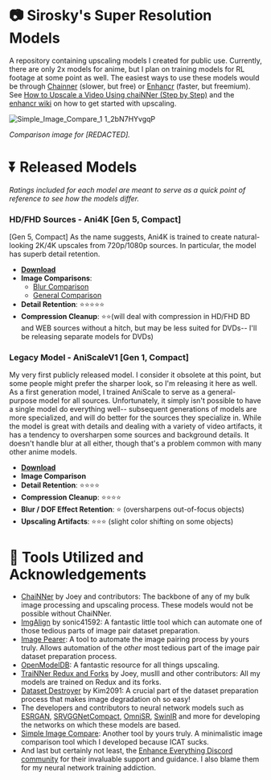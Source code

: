 # 📷 Sirosky's Super Resolution Models

A repository containing upscaling models I created for public use. Currently, there are only 2x models for anime, but I plan on training models for RL footage at some point as well. The easiest ways to use these models would be through [Chainner](https://chainner.app/) (slower, but free) or [Enhancr](https://github.com/mafiosnik777/enhancr) (faster, but freemium). See [How to Upscale a Video Using chaiNNer (Step by Step)]([https://github.com/Sirosky/Sirosky-Upscaling-Models/wiki/How-to-Upscale-a-Video-Using-chaiNNer-(Step-by-Step)) and the [enhancr wiki](https://github.com/mafiosnik777/enhancr/wiki](https://github.com/Sirosky/Upscale-Hub/wiki/%F0%9F%93%BA-How-to-Upscale-a-Video-Using-chaiNNer-(Step-by-Step))) on how to get started with upscaling.

![Simple_Image_Compare_1 1_2bN7HYvgqP](https://github.com/Sirosky/Sirosky-Upscaling-Models/assets/2752448/08daf2a6-5325-42ee-a29b-dcfcd665d735)

*Comparison image for [REDACTED].*

# ⏬ Released Models
*Ratings included for each model are meant to serve as a quick point of reference to see how the models differ.*
### **HD/FHD Sources - Ani4K \[Gen 5, Compact\]**

\[Gen 5, Compact\] As the name suggests, Ani4K is trained to create natural-looking 2K/4K upscales from 720p/1080p sources. In particular, the model has superb detail retention.

- **[Download](https://github.com/Sirosky/Sirosky-Upscaling-Models/releases)**
- **Image Comparisons**:
    - [Blur Comparison](https://imgsli.com/MTg2NTg5/4/5)
    - [General Comparison](https://imgsli.com/MTg2ODI2)
- **Detail Retention**: ⭐⭐⭐⭐⭐
- **Compression Cleanup**: ⭐⭐(will deal with compression in HD/FHD BD and WEB sources without a hitch, but may be less suited for DVDs-- I'll be releasing separate models for DVDs)

### **Legacy Model - AniScaleV1 \[Gen 1, Compact\]**

My very first publicly released model. I consider it obsolete at this point, but some people might prefer the sharper look, so I'm releasing it here as well. As a first generation model, I trained AniScale to serve as a general-purpose model for all sources. Unfortunately, it simply isn't possible to have a single model do everything well-- subsequent generations of models are more specialized, and will do better for the sources they specialize in. While the model is great with details and dealing with a variety of video artifacts, it has a tendency to oversharpen some sources and background details. It doesn't handle blur at all either, though that's a problem common with many other anime models.

- **[Download](https://github.com/Sirosky/Sirosky-Upscaling-Models/blob/main/2x_AniScaleV1_55000.pth)**
- **Image Comparison**
- **Detail Retention**: ⭐⭐⭐⭐
- **Compression Cleanup**: ⭐⭐⭐⭐
- **Blur / DOF Effect Retention**: ⭐ (oversharpens out-of-focus objects)
- **Upscaling Artifacts**: ⭐⭐⭐ (slight color shifting on some objects)

# 🤝 Tools Utilized and Acknowledgements

- [ChaiNNer](https://chainner.app/) by Joey and contributors: The backbone of any of my bulk image processing and upscaling process. These models would not be possible without ChaiNNer.
- [ImgAlign](https://github.com/sonic41592/ImgAlign) by sonic41592: A fantastic little tool which can automate one of those tedious parts of image pair dataset preparation.
- [Image Pearer](https://github.com/Sirosky/Image-Pearer): A tool to automate the image pairing process by yours truly. Allows automation of the _other_ most tedious part of the image pair dataset preparation process.
- [OpenModelDB](https://openmodeldb.info/): A fantastic resource for all things upscaling.
- [TraiNNer Redux and Forks](https://github.com/joeyballentine/traiNNer-redux) by Joey, muslll and other contributors: All my models are trained on Redux and its forks.
- [Dataset Destroyer](https://github.com/Kim2091/helpful-scripts/tree/main/Dataset%20Destroyer) by Kim2091: A crucial part of the dataset preparation process that makes image degradation oh so easy!
- The developers and contributors to neural network models such as [ESRGAN]([url](https://github.com/xinntao/ESRGAN)), [SRVGGNetCompact]([url](https://github.com/xinntao/Real-ESRGAN)), [OmniSR](https://github.com/Francis0625/Omni-SR), [SwinIR]([url](https://github.com/JingyunLiang/SwinIR)) and more for developing the networks on which these models are based.
- [Simple Image Compare](https://github.com/Sirosky/Simple-Image-Compare): Another tool by yours truly. A minimalistic image comparison tool which I developed because ICAT sucks.
- And last but certainly not least, the [Enhance Everything Discord community](https://discord.gg/cpAUpDK) for their invaluable support and guidance. I also blame them for my neural network training addiction.


